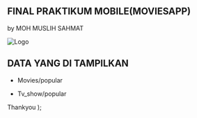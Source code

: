 ## FINAL PRAKTIKUM MOBILE(MOVIESAPP)
by MOH MUSLIH SAHMAT

![Logo](https://camo.githubusercontent.com/b3aa0cb9c95a7593d72ef8e0a894f3ea11e665b6193e90281361a442dc5010e0/68747470733a2f2f656d6f6a69732e736c61636b6d6f6a69732e636f6d2f656d6f6a69732f696d616765732f313537373330353530352f373337332f68616e645f776176652e6769663f31353737333035353035
)


## DATA YANG DI TAMPILKAN

- Movies/popular

- Tv_show/popular

Thankyou );

